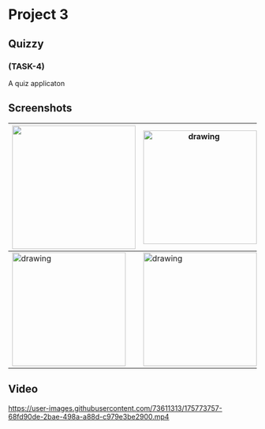 # Project 3

## Quizzy

### (TASK-4)
A quiz applicaton

 ## Screenshots

|<img src="https://user-images.githubusercontent.com/73611313/175773051-af5d4ef0-28c5-4357-8913-ba6c705cae9a.jpg" width = "250"/>|<img src="https://user-images.githubusercontent.com/73611313/175773102-93fb4973-e56a-46a2-94f3-dcf1fbea79b3.jpg" alt="drawing" width="230"/>|<img src="https://user-images.githubusercontent.com/73611313/175773128-c51d88af-eb9b-4b9a-ae97-2c6b91017afc.jpg" alt="drawing" width="230"/>|
|---|---|---|
|<img src="https://user-images.githubusercontent.com/73611313/175773134-d015bd23-5b87-448c-bee4-7fd74812ad04.jpg" alt="drawing" width="230"/>|<img src="https://user-images.githubusercontent.com/73611313/175773142-4e4c5fb9-d989-47bb-b915-120d924f0973.jpg" alt="drawing" width="230"/>|<img src="https://user-images.githubusercontent.com/73611313/175773161-5305d88f-d8e6-4215-9294-49ec0e5596f2.jpg" alt="drawing" width="230"/>|


## Video

https://user-images.githubusercontent.com/73611313/175773757-68fd90de-2bae-498a-a88d-c979e3be2900.mp4





